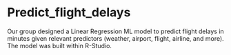 # Predict_flight_delays
Our group designed a Linear Regression ML model to predict flight delays in minutes given relevant predictors (weather, airport, flight, airline, and more). The model was built within R-Studio.

